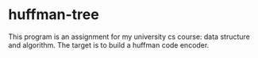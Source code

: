 # huffman-tree
This program is an assignment for my university cs course: data structure and algorithm.
The target is to build a huffman code encoder.
